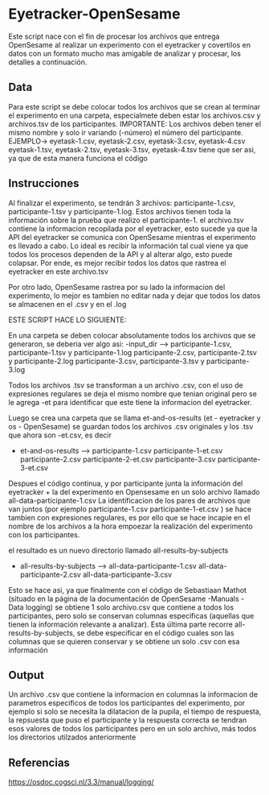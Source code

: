 
# Eyetracker-OpenSesame

Este script nace con el fin de procesar los archivos que entrega OpenSesame al realizar un experimento con el eyetracker y covertilos en datos con
un formato mucho mas amigable de analizar y procesar, los detalles a continuación.

## Data

Para este script se debe colocar todos los archivos que se crean al terminar el experimento en una carpeta, especialmete deben estar los archivos.csv y archivos.tsv 
de los participantes. 
IMPORTANTE: Los archivos deben tener el mismo nombre y solo ir variando (-número) el número del participante.
            EJEMPLO-> eyetask-1.csv, eyetask-2.csv, eyetask-3.csv, eyetask-4.csv 
                      eyetask-1.tsv, eyetask-2.tsv, eyetask-3.tsv, eyetask-4.tsv 
                tiene que ser asi, ya que de esta manera funciona el código
                

## Instrucciones

Al finalizar el experimento, se tendrán 3 archivos: participante-1.csv, participante-1.tsv y participante-1.log. Estos archivos tienen toda la información
sobre la prueba que realizo el participante-1. 
el archivo.tsv contiene la informacion recopilada por el eyetracker, esto sucede ya que la API del eyetracker se comunica con OpenSesame mientras el experimento
es llevado a cabo. Lo ideal es recibir la información tal cual viene ya que todos los procesos dependen de la API y al alterar algo, esto puede colapsar. 
Por ende, es mejor recibir todos los datos que rastrea el eyetracker en este archivo.tsv

Por otro lado, OpenSesame rastrea por su lado la informacion del experimento, lo mejor es tambien no editar nada y dejar que todos los datos se almacenen en el .csv y en el .log

ESTE SCRIPT HACE LO SIGUIENTE:

En una carpeta se deben colocar absolutamente todos los archivos que se generaron, se deberia ver algo asi:
  -input_dir --> participante-1.csv, participante-1.tsv y participante-1.log
                 participante-2.csv, participante-2.tsv y participante-2.log
                 participante-3.csv, participante-3.tsv y participante-3.log
  
Todos los archivos .tsv se transforman a un archivo .csv, con el uso de expresiones regulares se deja el mismo nombre que tenian original pero se le agrega -et 
para identificar que este tiene la informacion del eyetracker. 

Luego se crea una carpeta que se llama et-and-os-results (et - eyetracker y os - OpenSesame) se guardan todos los archivos .csv originales y los .tsv que ahora 
son -et.csv, es decir 
- et-and-os-results --> participante-1.csv participante-1-et.csv
                        participante-2.csv participante-2-et.csv
                        participante-3.csv participante-3-et.csv
  
Despues el código continua, y por participante junta la información del eyetracker + la del experimento en Opensesame en un solo archivo llamado 
all-data-participante-1.csv
La identificacion de los pares de archivos que van juntos (por ejemplo participante-1.csv participante-1-et.csv ) se hace tambien con expresiones regulares, 
es por ello que se hace incapie en el nombre de los archivos a la hora empoezar la realización del experimento con los participantes. 

el resultado es un nuevo directorio llamado all-results-by-subjects
- all-results-by-subjects --> all-data-participante-1.csv
                              all-data-participante-2.csv
                              all-data-participante-3.csv
  
Esto se hace asi, ya que finalmente con el código de Sebastiaan Mathot (situado en la página de la documentación de OpenSesame -Manuals - Data logging)
se obtiene 1 solo archivo.csv que contiene a todos los participantes, pero solo se conservan columnas especificas (aquellas que tienen la información relevante a analizar). Esta última parte recorre all-results-by-subjects, se debe especificar en el código cuales son las columnas que se quieren conservar y se obtiene un solo .csv con esa información


## Output

Un archivo .csv que contiene la informacion en columnas la informacion de parametros especificos de todos los participantes del experimento, por ejemplo si solo se necesita la dilatacion de la pupila, el tiempo de respuesta, la repsuesta que puso el participante y la respuesta correcta se tendran esos valores de todos los participantes pero en un solo archivo, más todos los directorios utilzados anteriormente

## Referencias

https://osdoc.cogsci.nl/3.3/manual/logging/


